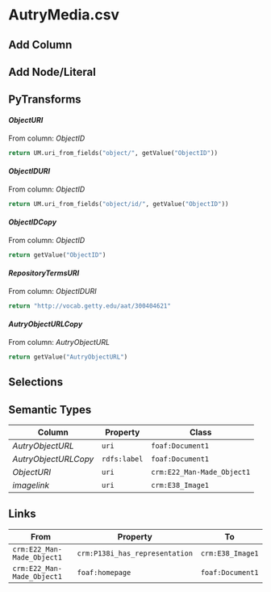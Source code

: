 # AutryMedia.csv

## Add Column

## Add Node/Literal

## PyTransforms
#### _ObjectURI_
From column: _ObjectID_
``` python
return UM.uri_from_fields("object/", getValue("ObjectID"))
```

#### _ObjectIDURI_
From column: _ObjectID_
``` python
return UM.uri_from_fields("object/id/", getValue("ObjectID"))
```

#### _ObjectIDCopy_
From column: _ObjectID_
``` python
return getValue("ObjectID")
```

#### _RepositoryTermsURI_
From column: _ObjectIDURI_
``` python
return "http://vocab.getty.edu/aat/300404621"
```

#### _AutryObjectURLCopy_
From column: _AutryObjectURL_
``` python
return getValue("AutryObjectURL")
```


## Selections

## Semantic Types
| Column | Property | Class |
|  ----- | -------- | ----- |
| _AutryObjectURL_ | `uri` | `foaf:Document1`|
| _AutryObjectURLCopy_ | `rdfs:label` | `foaf:Document1`|
| _ObjectURI_ | `uri` | `crm:E22_Man-Made_Object1`|
| _imagelink_ | `uri` | `crm:E38_Image1`|


## Links
| From | Property | To |
|  --- | -------- | ---|
| `crm:E22_Man-Made_Object1` | `crm:P138i_has_representation` | `crm:E38_Image1`|
| `crm:E22_Man-Made_Object1` | `foaf:homepage` | `foaf:Document1`|
